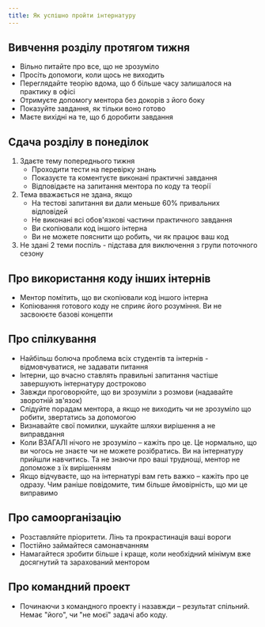```yaml
---
title: Як успішно пройти інтернатуру
---
```


## Вивчення розділу протягом тижня
- Вільно питайте про все, що не зрозуміло
- Просіть допомоги, коли щось не виходить
- Переглядайте теорію вдома, що б більше часу залишалося на практику в офісі
- Отримуєте допомогу ментора без докорів з його боку
- Показуйте завдання, як тільки воно готово
- Маєте вихідні на те, що б доробити завдання

## Сдача розділу в понеділок
1. Здаєте тему попереднього тижня
   - Проходити тести на перевірку знань
   - Показуєте та коментуєте виконані практичні завдання
   - Відповідаєте на запитання ментора по коду та теорії
2. Тема вважається не здана, якщо
   - На тестові запитання ви дали меньше 60% привальних відповідей
   - Не виконані всі обов'язкові частини практичного завдання
   - Ви скопіювали код іншого інтерна
   - Ви не можете пояснити що робить, чи як працює ваш код
3. Не здані 2 теми поспіль - підстава для виключення з групи поточного сезону

## Про використання коду інших інтернів
- Ментор помітить, що ви скопіювали код іншого інтерна
- Копіювання готового коду не сприяє його розуміння. Ви не засвоюєте базові концепти

## Про спілкування
- Найбільш болюча проблема всіх студентів та інтернів - відмовчуватися, не задавати питання
- Інтерни, що вчасно ставлять правильні запитання частіше завершують інтернатуру достроково
- Завжди проговорюйте, що ви зрозуміли з розмови (надавайте зворотній зв'язок)
- Слідуйте порадам ментора, а якщо не виходить чи не зрозуміло що робити, звертатись за допомогою
- Визнавайте свої помилки, шукайте шляхи вирішення а не виправдання
- Коли ВЗАГАЛІ нічого не зрозуміло – кажіть про це. Це нормально, що ви чогось не знаєте чи не можете розібратись. Ви на інтернатуру прийшли навчитись. Та не знаючи про ваші труднощі, ментор не допоможе з їх вирішенням 
- Якщо відчуваєте, що на інтернатурі вам геть важко – кажіть про це одразу. Чим раніше повідомите, тим більше ймовірність, що ми це виправимо

## Про самоорганізацію
- Розставляйте пріоритети. Лінь та прокрастинація ваші вороги
- Постійно займайтеся самонавчанням
- Намагайтеся зробити більше і краще, коли необхідний мінімум вже досягнутий та зарахований ментором

## Про командний проект
- Починаючи з командного проекту і назавжди – результат спільний. Немає "його", чи "не моєї" задачі або коду. 
